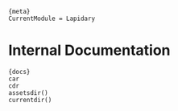 
    {meta}
    CurrentModule = Lapidary

# Internal Documentation

    {docs}
    car
    cdr
    assetsdir()
    currentdir()
